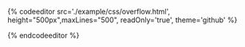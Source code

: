 {% codeeditor   src='./example/css/overflow.html', height="500px",maxLines="500", readOnly='true', theme='github' %}

{% endcodeeditor %}